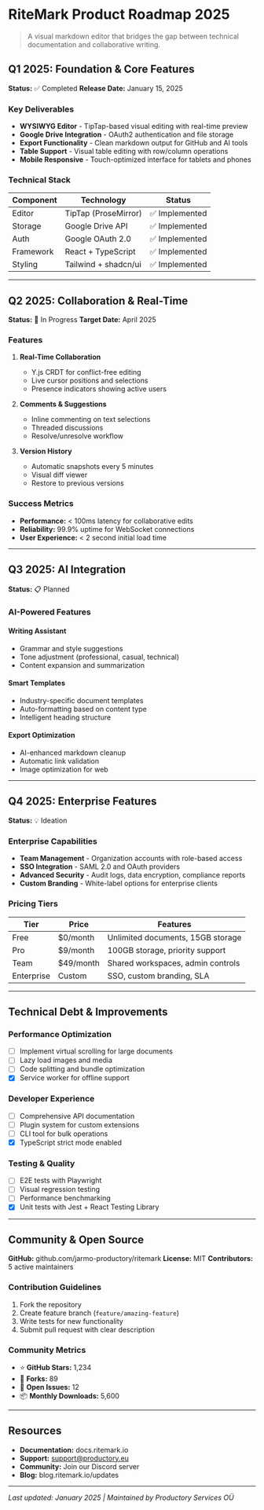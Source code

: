 # RiteMark Product Roadmap 2025

> A visual markdown editor that bridges the gap between technical documentation and collaborative writing.

## Q1 2025: Foundation & Core Features

**Status:** ✅ Completed
**Release Date:** January 15, 2025

### Key Deliverables

- **WYSIWYG Editor** - TipTap-based visual editing with real-time preview
- **Google Drive Integration** - OAuth2 authentication and file storage
- **Export Functionality** - Clean markdown output for GitHub and AI tools
- **Table Support** - Visual table editing with row/column operations
- **Mobile Responsive** - Touch-optimized interface for tablets and phones

### Technical Stack

| Component | Technology | Status |
|-----------|-----------|---------|
| Editor | TipTap (ProseMirror) | ✅ Implemented |
| Storage | Google Drive API | ✅ Implemented |
| Auth | Google OAuth 2.0 | ✅ Implemented |
| Framework | React + TypeScript | ✅ Implemented |
| Styling | Tailwind + shadcn/ui | ✅ Implemented |

---

## Q2 2025: Collaboration & Real-Time

**Status:** 🚧 In Progress
**Target Date:** April 2025

### Features

1. **Real-Time Collaboration**
   - Y.js CRDT for conflict-free editing
   - Live cursor positions and selections
   - Presence indicators showing active users

2. **Comments & Suggestions**
   - Inline commenting on text selections
   - Threaded discussions
   - Resolve/unresolve workflow

3. **Version History**
   - Automatic snapshots every 5 minutes
   - Visual diff viewer
   - Restore to previous versions

### Success Metrics

- **Performance:** < 100ms latency for collaborative edits
- **Reliability:** 99.9% uptime for WebSocket connections
- **User Experience:** < 2 second initial load time

---

## Q3 2025: AI Integration

**Status:** 📋 Planned

### AI-Powered Features

#### Writing Assistant
- Grammar and style suggestions
- Tone adjustment (professional, casual, technical)
- Content expansion and summarization

#### Smart Templates
- Industry-specific document templates
- Auto-formatting based on content type
- Intelligent heading structure

#### Export Optimization
- AI-enhanced markdown cleanup
- Automatic link validation
- Image optimization for web

---

## Q4 2025: Enterprise Features

**Status:** 💡 Ideation

### Enterprise Capabilities

- **Team Management** - Organization accounts with role-based access
- **SSO Integration** - SAML 2.0 and OAuth providers
- **Advanced Security** - Audit logs, data encryption, compliance reports
- **Custom Branding** - White-label options for enterprise clients

### Pricing Tiers

| Tier | Price | Features |
|------|-------|----------|
| Free | $0/month | Unlimited documents, 15GB storage |
| Pro | $9/month | 100GB storage, priority support |
| Team | $49/month | Shared workspaces, admin controls |
| Enterprise | Custom | SSO, custom branding, SLA |

---

## Technical Debt & Improvements

### Performance Optimization
- [ ] Implement virtual scrolling for large documents
- [ ] Lazy load images and media
- [ ] Code splitting and bundle optimization
- [x] Service worker for offline support

### Developer Experience
- [ ] Comprehensive API documentation
- [ ] Plugin system for custom extensions
- [ ] CLI tool for bulk operations
- [x] TypeScript strict mode enabled

### Testing & Quality
- [ ] E2E tests with Playwright
- [ ] Visual regression testing
- [ ] Performance benchmarking
- [x] Unit tests with Jest + React Testing Library

---

## Community & Open Source

**GitHub:** github.com/jarmo-productory/ritemark
**License:** MIT
**Contributors:** 5 active maintainers

### Contribution Guidelines

1. Fork the repository
2. Create feature branch (`feature/amazing-feature`)
3. Write tests for new functionality
4. Submit pull request with clear description

### Community Metrics

- ⭐ **GitHub Stars:** 1,234
- 🍴 **Forks:** 89
- 🐛 **Open Issues:** 12
- 📦 **Monthly Downloads:** 5,600

---

## Resources

- **Documentation:** docs.ritemark.io
- **Support:** support@productory.eu
- **Community:** Join our Discord server
- **Blog:** blog.ritemark.io/updates

---

*Last updated: January 2025 | Maintained by Productory Services OÜ*
